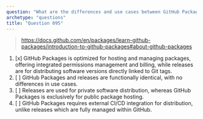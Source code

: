```yaml
---
question: "What are the differences and use cases between GitHub Packages and releases?"
archetype: "questions"
title: "Question 095"
---
```


> https://docs.github.com/en/packages/learn-github-packages/introduction-to-github-packages#about-github-packages
1. [x] GitHub Packages is optimized for hosting and managing packages, offering integrated permissions management and billing, while releases are for distributing software versions directly linked to Git tags.
1. [ ] GitHub Packages and releases are functionally identical, with no differences in use cases.
1. [ ] Releases are used for private software distribution, whereas GitHub Packages is exclusively for public package hosting.
1. [ ] GitHub Packages requires external CI/CD integration for distribution, unlike releases which are fully managed within GitHub.
